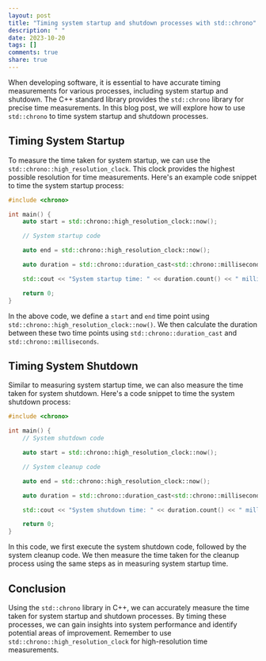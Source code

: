 ```yaml
---
layout: post
title: "Timing system startup and shutdown processes with std::chrono"
description: " "
date: 2023-10-20
tags: []
comments: true
share: true
---
```


When developing software, it is essential to have accurate timing measurements for various processes, including system startup and shutdown. The C++ standard library provides the `std::chrono` library for precise time measurements. In this blog post, we will explore how to use `std::chrono` to time system startup and shutdown processes.

## Timing System Startup

To measure the time taken for system startup, we can use the `std::chrono::high_resolution_clock`. This clock provides the highest possible resolution for time measurements. Here's an example code snippet to time the system startup process:

```cpp
#include <chrono>

int main() {
    auto start = std::chrono::high_resolution_clock::now();

    // System startup code

    auto end = std::chrono::high_resolution_clock::now();

    auto duration = std::chrono::duration_cast<std::chrono::milliseconds>(end - start);

    std::cout << "System startup time: " << duration.count() << " milliseconds\n";

    return 0;
}
```

In the above code, we define a `start` and `end` time point using `std::chrono::high_resolution_clock::now()`. We then calculate the duration between these two time points using `std::chrono::duration_cast` and `std::chrono::milliseconds`.

## Timing System Shutdown

Similar to measuring system startup time, we can also measure the time taken for system shutdown. Here's a code snippet to time the system shutdown process:

```cpp
#include <chrono>

int main() {
    // System shutdown code

    auto start = std::chrono::high_resolution_clock::now();

    // System cleanup code

    auto end = std::chrono::high_resolution_clock::now();

    auto duration = std::chrono::duration_cast<std::chrono::milliseconds>(end - start);

    std::cout << "System shutdown time: " << duration.count() << " milliseconds\n";

    return 0;
}
```

In this code, we first execute the system shutdown code, followed by the system cleanup code. We then measure the time taken for the cleanup process using the same steps as in measuring system startup time.

## Conclusion

Using the `std::chrono` library in C++, we can accurately measure the time taken for system startup and shutdown processes. By timing these processes, we can gain insights into system performance and identify potential areas of improvement. Remember to use `std::chrono::high_resolution_clock` for high-resolution time measurements.